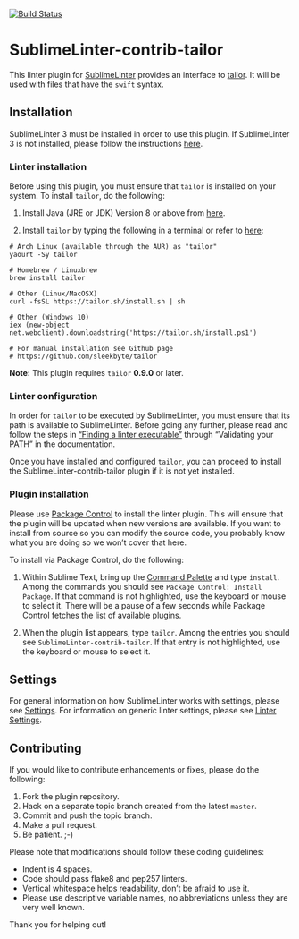 [![Build Status](https://travis-ci.org/vaemoi/SublimeLinter-contrib-tailor.svg?branch=master)](https://travis-ci.org/vaemoi/SublimeLinter-contrib-tailor)

SublimeLinter-contrib-tailor
================================

This linter plugin for [SublimeLinter][docs] provides an interface to [tailor](https://tailor.sh). It will be used with files that have the `swift` syntax.

## Installation
SublimeLinter 3 must be installed in order to use this plugin. If SublimeLinter 3 is not installed, please follow the instructions [here][installation].

### Linter installation
Before using this plugin, you must ensure that `tailor` is installed on your system. To install `tailor`, do the following:

1. Install Java (JRE or JDK) Version 8 or above from [here](http://www.oracle.com/technetwork/java/javase/downloads/jdk8-downloads-2133151.html).

1. Install `tailor` by typing the following in a terminal or refer to [here](https://github.com/sleekbyte/tailor#installation):

```
# Arch Linux (available through the AUR) as "tailor"
yaourt -Sy tailor

# Homebrew / Linuxbrew
brew install tailor

# Other (Linux/MacOSX)
curl -fsSL https://tailor.sh/install.sh | sh

# Other (Windows 10)
iex (new-object net.webclient).downloadstring('https://tailor.sh/install.ps1')

# For manual installation see Github page
# https://github.com/sleekbyte/tailor

```


**Note:** This plugin requires `tailor` __0.9.0__ or later.

### Linter configuration
In order for `tailor` to be executed by SublimeLinter, you must ensure that its path is available to SublimeLinter. Before going any further, please read and follow the steps in [“Finding a linter executable”](http://sublimelinter.readthedocs.org/en/latest/troubleshooting.html#finding-a-linter-executable) through “Validating your PATH” in the documentation.

Once you have installed and configured `tailor`, you can proceed to install the SublimeLinter-contrib-tailor plugin if it is not yet installed.

### Plugin installation
Please use [Package Control][pc] to install the linter plugin. This will ensure that the plugin will be updated when new versions are available. If you want to install from source so you can modify the source code, you probably know what you are doing so we won’t cover that here.

To install via Package Control, do the following:

1. Within Sublime Text, bring up the [Command Palette][cmd] and type `install`. Among the commands you should see `Package Control: Install Package`. If that command is not highlighted, use the keyboard or mouse to select it. There will be a pause of a few seconds while Package Control fetches the list of available plugins.

1. When the plugin list appears, type `tailor`. Among the entries you should see `SublimeLinter-contrib-tailor`. If that entry is not highlighted, use the keyboard or mouse to select it.

## Settings
For general information on how SublimeLinter works with settings, please see [Settings][settings]. For information on generic linter settings, please see [Linter Settings][linter-settings].

## Contributing
If you would like to contribute enhancements or fixes, please do the following:

1. Fork the plugin repository.
1. Hack on a separate topic branch created from the latest `master`.
1. Commit and push the topic branch.
1. Make a pull request.
1. Be patient.  ;-)

Please note that modifications should follow these coding guidelines:

- Indent is 4 spaces.
- Code should pass flake8 and pep257 linters.
- Vertical whitespace helps readability, don’t be afraid to use it.
- Please use descriptive variable names, no abbreviations unless they are very well known.

Thank you for helping out!

[docs]: http://sublimelinter.readthedocs.org
[installation]: http://sublimelinter.readthedocs.org/en/latest/installation.html
[locating-executables]: http://sublimelinter.readthedocs.org/en/latest/usage.html#how-linter-executables-are-located
[pc]: https://sublime.wbond.net/installation
[cmd]: http://docs.sublimetext.info/en/sublime-text-3/extensibility/command_palette.html
[settings]: http://sublimelinter.readthedocs.org/en/latest/settings.html
[linter-settings]: http://sublimelinter.readthedocs.org/en/latest/linter_settings.html
[inline-settings]: http://sublimelinter.readthedocs.org/en/latest/settings.html#inline-settings
